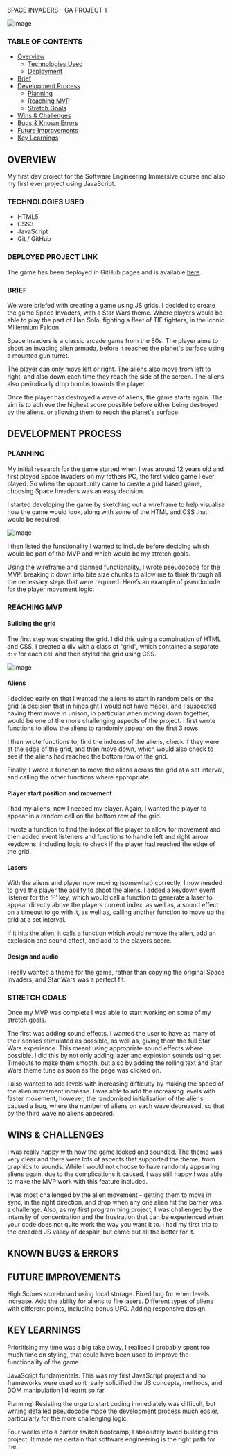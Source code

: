 SPACE INVADERS - GA PROJECT 1

![image](https://user-images.githubusercontent.com/81522060/151714445-47aa67ff-cc23-4104-9b87-ed6c5c4849db.png)

### TABLE OF CONTENTS

- [Overview](#overview)
   - [Technologies Used](#technologies)
   - [Deployment](#deployment)
- [Brief](#brief)
- [Development Process](#dev-process)
   - [Planning](#planning)
   - [Reaching MVP](#mvp)
   - [Stretch Goals](#stretch)
- [Wins & Challenges](#wins-challenges)
- [Bugs & Known Errors](#bugs)
- [Future Improvements](#improvements)
- [Key Learnings](#learnings)

## <a name='overview'>OVERVIEW</a>

My first dev project for the Software Engineering Immersive course and also my first ever project using JavaScript.

### <a name='technologies'>TECHNOLOGIES USED</a> 

- HTML5
- CSS3
- JavaScript
- Git / GitHub

### <a name='deployment'>DEPLOYED PROJECT LINK</a>

The game has been deployed in GitHub pages and is available [here](https://shak-h.github.io/Space-Invaders/).

### <a name='brief'>BRIEF</a>

We were briefed with creating a game using JS grids. I decided to create the game Space Invaders, with a Star Wars theme. Where players would be able to play the part of Han Solo, fighting a fleet of TIE fighters, in the iconic Millennium Falcon.

Space Invaders is a classic arcade game from the 80s. The player aims to shoot an invading alien armada, before it reaches the planet's surface using a mounted gun turret.

The player can only move left or right. The aliens also move from left to right, and also down each time they reach the side of the screen. The aliens also periodically drop bombs towards the player.

Once the player has destroyed a wave of aliens, the game starts again. The aim is to achieve the highest score possible before either being destroyed by the aliens, or allowing them to reach the planet's surface.

## <a name='dev-process'>DEVELOPMENT PROCESS</a>

### <a name='planning'>PLANNING</a>

My initial research for the game started when I was around 12 years old and first played Space Invaders on my fathers PC, the first video game I ever played. So when the opportunity came to create a grid based game, choosing Space Invaders was an easy decision.

I started developing the game by sketching out a wireframe to help visualise how the game would look, along with some of the HTML and CSS that would be required.

![image](https://user-images.githubusercontent.com/81522060/151721980-1e6493b2-0ac2-447f-a6df-f04342f6bc7e.png)

I then listed the functionality I wanted to include before deciding which would be part of the MVP and which would be my stretch goals.

Using the wireframe and planned functionality, I wrote pseudocode for the MVP, breaking it down into bite size chunks to allow me to think through all the necessary steps that were required. Here’s an example of pseudocode for the player movement logic:


### <a name="mvp">REACHING MVP</a>

#### Building the grid

The first step was creating the grid. I did this using a combination of HTML and CSS. I created a div with a class of “grid”, which contained a separate `div` for each cell and then styled the grid using CSS. 

![image](https://user-images.githubusercontent.com/81522060/151722045-7c97fa8a-e458-4088-8471-fb6eef6360b5.png)

#### Aliens

I decided early on that I wanted the aliens to start in random cells on the grid (a decision that in hindsight I would not have made), and I suspected having them move in unison, in particular when moving down together, would be one of the more challenging aspects of the project. I first wrote functions to allow the aliens to randomly appear on the first 3 rows. 



I then wrote functions to; find the indexes of the aliens, check if they were at the edge of the grid, and then move down, which would also check to see if the aliens had reached the bottom row of the grid. 




Finally, I wrote a function to move the aliens across the grid at a set interval, and calling the other functions where appropriate.



#### Player start position and movement

I had my aliens, now I needed my player. Again, I wanted the player to appear in a random cell on the bottom row of the grid. 



I wrote a function to find the index of the player to allow for movement and then added event listeners and functions to handle left and right arrow keydowns, including logic to check if the player had reached the edge of the grid.


#### Lasers

With the aliens and player now moving (somewhat) correctly, I now needed to give the player the ability to shoot the aliens. I added a keydown event listener for the ‘F’ key, which would call a function to generate a laser to appear directly above the players current index, as well as, a sound effect on a timeout to go with it, as well as, calling another function to move up the grid at a set interval. 


If it hits the alien, it calls a function which would remove the alien, add an explosion and sound effect, and add to the players score. 



#### Design and audio

I really wanted a theme for the game, rather than copying the original Space Invaders, and Star Wars was a perfect fit.  

### <a name='stretch'>STRETCH GOALS</a>

Once my MVP was complete I was able to start working on some of my stretch goals. 

The first was adding sound effects. I wanted the user to have as many of their senses stimulated as possible, as well as, giving them the full Star Wars experience. This meant using appropriate sound effects where possible. I did this by not only adding lazer and explosion sounds using set Timeouts to make them smooth, but also by adding the rolling text and Star Wars theme tune as soon as the page was clicked on.



I also wanted to add levels with increasing difficulty by making the speed of the alien movement increase. I was able to add the increasing levels with faster movement, however, the randomised initialisation of the aliens caused a bug, where the number of aliens on each wave decreased, so that by the third wave no aliens appeared.

## <a name='wins-challenges'> WINS & CHALLENGES</a>

I was really happy with how the game looked and sounded. The theme was very clear and there were lots of aspects that supported the theme, from graphics to sounds. While I would not choose to have randomly appearing aliens again, due to the complications it caused, I was still happy I was able to make the MVP work with this feature included.

I was most challenged by the alien movement - getting them to move in sync, in the right direction, and drop when any one alien hit the barrier was a challenge. Also, as my first programming project, I was challenged by the intensity of concentration and the frustration that can be experienced when your code does not quite work the way you want it to. I had my first trip to the dreaded JS valley of despair, but came out all the better for it.

## <a name='bugs'>KNOWN BUGS & ERRORS</a>



## <a name='improvements'>FUTURE IMPROVEMENTS</a>

High Scores scoreboard using local storage.
Fixed bug for when levels increase.
Add the ability for aliens to fire lasers.
Different types of aliens with different points, including bonus UFO.
Adding responsive design.

## <a name='learnings'>KEY LEARNINGS</a>

Prioritising my time was a big take away, I realised I probably spent too much time on styling, that could have been used to improve the functionality of the game. 

JavaScript fundamentals. This was my first JavaScript project and no frameworks were used so it really solidified the JS concepts, methods, and DOM manipulation I’d learnt so far.

Planning! Resisting the urge to start coding immediately was difficult, but writing detailed pseudocode made the development process much easier, particularly for the more challenging logic.

Four weeks into a career switch bootcamp, I absolutely loved building this project. It made me certain that software engineering is the right path for me.

